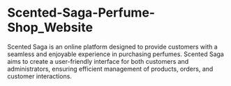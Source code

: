 # Scented-Saga-Perfume-Shop_Website
Scented Saga is an online platform designed to provide customers with a seamless and enjoyable experience in purchasing perfumes. Scented Saga aims to create a user-friendly interface for both customers and administrators, ensuring efficient management of products, orders, and customer interactions. 
